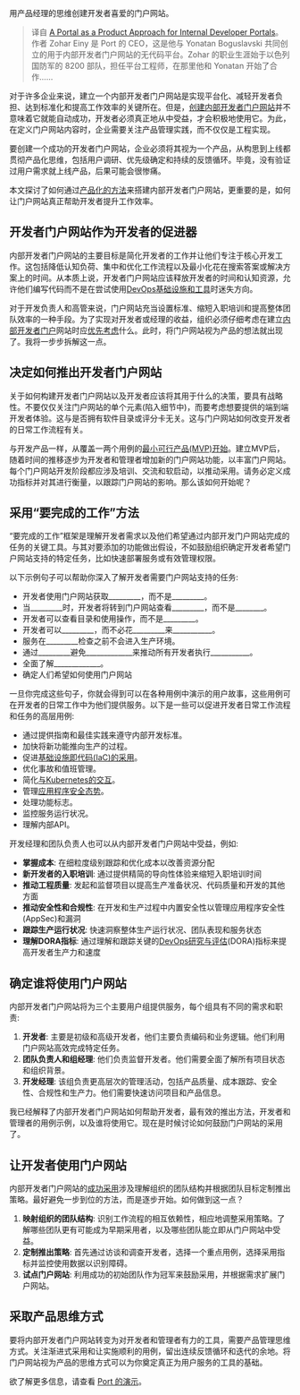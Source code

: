 <!--
title:  内部开发者门户网站的产品化方法
cover: https://cdn.thenewstack.io/media/2023/11/645fdba9-developer-portal-product-approach-1024x683.jpg
-->

用产品经理的思维创建开发者喜爱的门户网站。

> 译自 [A Portal as a Product Approach for Internal Developer Portals](https://thenewstack.io/a-portal-as-a-product-approach-for-internal-developer-portals/)。作者 Zohar Einy 是 Port 的 CEO，这是他与 Yonatan Boguslavski 共同创立的用于内部开发者门户网站的无代码平台。Zohar 的职业生涯始于以色列国防军的 8200 部队，担任平台工程师，在那里他和 Yonatan 开始了合作......

对于许多企业来说，建立一个内部开发者门户网站是实现平台化、减轻开发者负担、达到标准化和提高工作效率的关键所在。但是，[创建内部开发者门户网站](https://www.getport.io/guide)并不意味着它就能自动成功，开发者必须真正地从中受益，才会积极地使用它。为此，在定义门户网站内容时，企业需要关注产品管理实践，而不仅仅是工程实现。

要创建一个成功的开发者门户网站，企业必须将其视为一个产品，从构思到上线都贯彻产品化思维，包括用户调研、优先级确定和持续的反馈循环。毕竟，没有验证过用户需求就上线产品，后果可能会很惨痛。

本文探讨了如何通过[产品化的方法](https://2023.platformcon.com/talks/making-an-impact-as-a-platform-product-manager)来搭建内部开发者门户网站，更重要的是，如何让门户网站真正帮助开发者提升工作效率。

## 开发者门户网站作为开发者的促进器

内部开发者门户网站的主要目标是简化开发者的工作并让他们专注于核心开发工作。这包括降低认知负荷、集中和优化工作流程以及最小化花在搜索答案或解决方案上的时间。从本质上说，开发者门户网站应该释放开发者的时间和认知资源，允许他们编写代码而不是在尝试使用[DevOps基础设施和工具](https://roadmap.sh/devops)时迷失方向。

对于开发负责人和高管来说，门户网站充当设置标准、缩短入职培训和提高整体团队效率的一种手段。为了实现对开发者或经理的收益，组织必须仔细考虑在建立[内部开发者门户](http://getport.io/)网站时应[优先考虑](https://thenewstack.io/7-core-elements-of-an-internal-developer-platform/)什么。此时，将门户网站视为产品的想法就出现了。我将一步步拆解这一点。

## 决定如何推出开发者门户网站

关于如何构建开发者门户网站以及开发者应该将其用于什么的决策，要具有战略性。不要仅仅关注门户网站的单个元素(陷入细节中)，而要考虑想要提供的端到端开发者体验。这与是否拥有软件目录或评分卡无关。这与门户网站如何改变开发者的日常工作流程有关。

与开发产品一样，从覆盖一两个用例的[最小可行产品(MVP)开始](https://thenewstack.io/how-to-create-an-internal-developer-portal-mvp/)。建立MVP后，随着时间的推移逐步为开发者和管理者增加新的门户网站功能，以丰富门户网站。每个门户网站开发阶段都应涉及培训、交流和软启动，以推动采用。请务必定义成功指标并对其进行衡量，以跟踪门户网站的影响。那么该如何开始呢？

## 采用“要完成的工作”方法

“要完成的工作”框架是理解开发者需求以及他们希望通过内部开发门户网站完成的任务的关键工具。与其对要添加的功能做出假设，不如鼓励组织确定开发者希望门户网站支持的特定任务，比如快速部署服务或有效管理权限。

以下示例句子可以帮助你深入了解开发者需要门户网站支持的任务:

- 开发者使用门户网站获取_________，而不是_________。
- 当_________时，开发者将转到门户网站查看_________，而不是________。
- 开发者可以查看目录和使用操作，而不是_________。 
- 开发者可以_________，而不必花_________来___________。
- 服务在_________检查之前不会进入生产环境。
- 通过_________避免_____________来推动所有开发者执行___________。
- 全面了解_____________。
- 确定人们希望如何使用门户网站

一旦你完成这些句子，你就会得到可以在各种用例中演示的用户故事，这些用例可在开发者的日常工作中为他们提供服务。以下是一些可以促进开发者日常工作流程和任务的高层用例:

- 通过提供指南和最佳实践来遵守内部开发标准。
- 加快将新功能推向生产的过程。
- 促进[基础设施即代码(IaC)的采用](https://www.getport.io/blog/internal-developer-portals-self-service-actions-using-infrastructure-as-code-and-gitops)。
- 优化事故和值班管理。
- 简化[与Kubernetes的交互](https://www.getport.io/blog/internal-developer-portals-and-kubernetes-what-you-need-to-know)。
- 管理[应用程序安全态势](https://www.getport.io/blog/why-appsec-teams-need-internal-developer-portals)。
- 处理功能标志。
- 监控服务运行状况。 
- 理解内部API。

开发经理和团队负责人也可以从内部开发者门户网站中受益，例如:

- **掌握成本**: 在细粒度级别跟踪和优化成本以改善资源分配
- **新开发者的入职培训**: 通过提供精简的导向性体验来缩短入职培训时间
- **推动工程质量**: 发起和监督项目以提高生产准备状况、代码质量和开发的其他方面
- **推动安全性和合规性**: 在开发和生产过程中内置安全性以管理应用程序安全性(AppSec)和漏洞
- **跟踪生产运行状况**: 快速洞察整体生产运行状况、团队表现和服务状态
- **理解DORA指标**: 通过理解和跟踪关键的[DevOps研究与评估](https://thenewstack.io/how-to-do-dora-metrics-right/)(DORA)指标来提高开发者生产力和速度

## 确定谁将使用门户网站

内部开发者门户网站将为三个主要用户组提供服务，每个组具有不同的需求和职责:

1. **开发者**: 主要是初级和高级开发者，他们主要负责编码和业务逻辑。他们利用门户网站高效完成特定任务。
2. **团队负责人和组经理**: 他们负责监督开发者。他们需要全面了解所有项目状态和组织背景。
3. **开发经理**: 该组负责更高层次的管理活动，包括产品质量、成本跟踪、安全性、合规性和生产力。他们需要快速访问项目和产品信息。

我已经解释了内部开发者门户网站如何帮助开发者，最有效的推出方法，开发者和管理者的用例示例，以及谁将使用它。现在是时候讨论如何鼓励门户网站的采用了。

## 让开发者使用门户网站

内部开发者门户网站的[成功采用](https://www.getport.io/guide/adoption-strategy)涉及理解组织的团队结构并根据团队目标定制推出策略。最好避免一步到位的方法，而是逐步开始。如何做到这一点？

1. **映射组织的团队结构**: 识别工作流程的相互依赖性，相应地调整采用策略。了解哪些团队更有可能成为早期采用者，以及哪些团队能立即从门户网站中受益。
2. **定制推出策略**: 首先通过访谈和调查开发者，选择一个重点用例，选择采用指标并监控使用数据以识别障碍。
3. **试点门户网站**: 利用成功的初始团队作为冠军来鼓励采用，并根据需求扩展门户网站。

## 采取产品思维方式

要将内部开发者门户网站转变为对开发者和管理者有力的工具，需要产品管理思维方式。关注渐进式采用和让实施顺利的用例，留出连续反馈循环和迭代的余地。将门户网站视为产品的思维方式可以为你奠定真正为用户服务的工具的基础。

欲了解更多信息，请查看 [Port 的演示](http://demo.getport.io/)。
